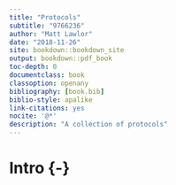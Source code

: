 ```yaml
---
title: "Protocols"
subtitle: "9766236"
author: "Matt Lawlor"
date: "2018-11-26"
site: bookdown::bookdown_site
output: bookdown::pdf_book
toc-depth: 0
documentclass: book
classoption: openany
bibliography: [book.bib]
biblio-style: apalike
link-citations: yes
nocite: '@*'
description: "A collection of protocols"
---
```




# Intro {-}
